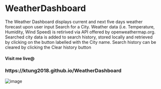 # WeatherDashboard
<p>The Weather Dashboard displays current and next five days weather forecast upon user input Search for a City. Weather data (i.e. Temperature, Humidity, Wind Speed) is retirived via API offered by openweathermap.org.  Searched city data is added to search history, stored locally and retrieved by clicking on the button labelled with the City name. Search history can be cleared by clicking the Clear history button</p>
<h4>Visit me live@</h4> 
<h3>https://ktung2018.github.io/WeatherDashboard</h3>

![image](https://github.com/ktung2018/WeatherDashboard/assets/35645038/bfe61810-f9d2-421e-8531-89bb086df70c)



